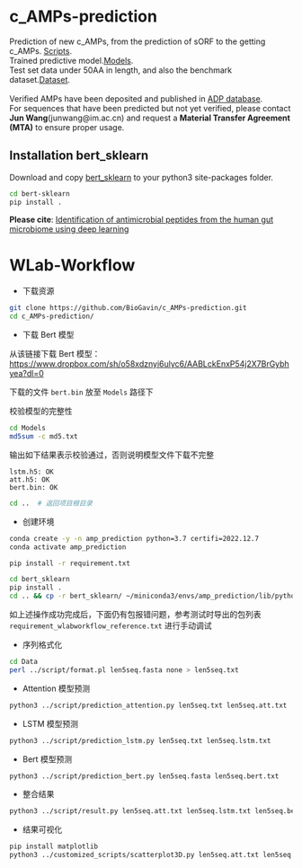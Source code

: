 # c_AMPs-prediction
Prediction of new c_AMPs, from the prediction of sORF to the getting c_AMPs. [Scripts](https://github.com/mayuefine/c_AMPs-prediction/blob/master/c_AMPs-Prediction.md "c_AMPs-Prediction.md").<br>
Trained predictive model.[Models](https://github.com/mayuefine/c_AMPs-prediction/tree/master/Models).<br>
Test set data under 50AA in length, and also the benchmark dataset.[Dataset](https://github.com/mayuefine/c_AMPs-prediction/tree/master/Data).<br>
<br>
Verified AMPs have been deposited and published in [ADP database](https://aps.unmc.edu/).<br>
For sequences that have been predicted but not yet verified, please contact **Jun Wang**(junwang\@im.ac.cn) and request a **Material Transfer Agreement (MTA)** to ensure proper usage.<br>

## Installation bert_sklearn
Download and copy [bert_sklearn](https://github.com/mayuefine/c_AMPs-prediction/tree/master/bert_sklearn) to your python3 site-packages folder.<br>
```bash
cd bert-sklearn
pip install .
```
**Please cite**: [Identification of antimicrobial peptides from the human gut microbiome using deep learning](https://www.nature.com/articles/s41587-022-01226-0)



# WLab-Workflow

- 下载资源

```bash
git clone https://github.com/BioGavin/c_AMPs-prediction.git
cd c_AMPs-prediction/
```

- 下载 Bert 模型

从该链接下载 Bert 模型：https://www.dropbox.com/sh/o58xdznyi6ulyc6/AABLckEnxP54j2X7BrGybhyea?dl=0

下载的文件 `bert.bin` 放至 `Models` 路径下

校验模型的完整性

```bash
cd Models
md5sum -c md5.txt
```

输出如下结果表示校验通过，否则说明模型文件下载不完整

```
lstm.h5: OK
att.h5: OK
bert.bin: OK
```

```bash
cd ..  # 返回项目根目录
```

- 创建环境

```bash
conda create -y -n amp_prediction python=3.7 certifi=2022.12.7
conda activate amp_prediction

pip install -r requirement.txt

cd bert_sklearn
pip install .
cd .. && cp -r bert_sklearn/ ~/miniconda3/envs/amp_prediction/lib/python3.7/site-packages/
```

如上述操作成功完成后，下面仍有包报错问题，参考测试时导出的包列表 `requirement_wlabworkflow_reference.txt` 进行手动调试

- 序列格式化

```bash
cd Data
perl ../script/format.pl len5seq.fasta none > len5seq.txt
```

- Attention 模型预测

```bash
python3 ../script/prediction_attention.py len5seq.txt len5seq.att.txt
```

- LSTM 模型预测

```bash
python3 ../script/prediction_lstm.py len5seq.txt len5seq.lstm.txt
```

- Bert 模型预测

```bash
python3 ../script/prediction_bert.py len5seq.fasta len5seq.bert.txt
```

- 整合结果

```bash
python3 ../script/result.py len5seq.att.txt len5seq.lstm.txt len5seq.bert.txt len5seq.fasta len5seq.result.tsv
```

- 结果可视化

```bash
pip install matplotlib
python3 ../customized_scripts/scatterplot3D.py len5seq.att.txt len5seq.lstm.txt len5seq.bert.txt fig.svg
```

